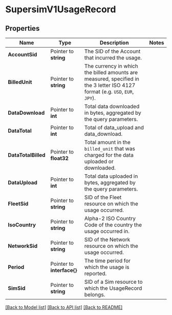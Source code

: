 # SupersimV1UsageRecord

## Properties

Name | Type | Description | Notes
------------ | ------------- | ------------- | -------------
**AccountSid** | Pointer to **string** | The SID of the Account that incurred the usage. |
**BilledUnit** | Pointer to **string** | The currency in which the billed amounts are measured, specified in the 3 letter ISO 4127 format (e.g. `USD`, `EUR`, `JPY`). |
**DataDownload** | Pointer to **int** | Total data downloaded in bytes, aggregated by the query parameters. |
**DataTotal** | Pointer to **int** | Total of data_upload and data_download. |
**DataTotalBilled** | Pointer to **float32** | Total amount in the `billed_unit` that was charged for the data uploaded or downloaded. |
**DataUpload** | Pointer to **int** | Total data uploaded in bytes, aggregated by the query parameters. |
**FleetSid** | Pointer to **string** | SID of the Fleet resource on which the usage occurred. |
**IsoCountry** | Pointer to **string** | Alpha-2 ISO Country Code of the country the usage occurred in. |
**NetworkSid** | Pointer to **string** | SID of the Network resource on which the usage occurred. |
**Period** | Pointer to **interface{}** | The time period for which the usage is reported. |
**SimSid** | Pointer to **string** | SID of a Sim resource to which the UsageRecord belongs. |

[[Back to Model list]](../README.md#documentation-for-models) [[Back to API list]](../README.md#documentation-for-api-endpoints) [[Back to README]](../README.md)


